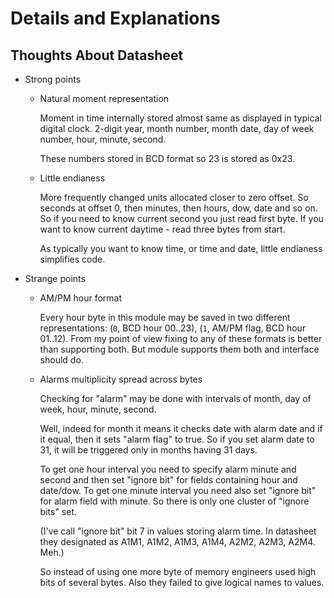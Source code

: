 # Details and Explanations

## Thoughts About Datasheet

* Strong points

  * Natural moment representation

    Moment in time internally stored almost same as displayed in
    typical digital clock. 2-digit year, month number, month date,
    day of week number, hour, minute, second.

    These numbers stored in BCD format so 23 is stored as 0x23.

  * Little endianess

    More frequently changed units allocated closer to zero offset.
    So seconds at offset 0, then minutes, then hours, dow, date and
    so on. So if you need to know current second you just read first
    byte. If you want to know current daytime - read three bytes
    from start.

    As typically you want to know time, or time and date, little
    endianess simplifies code.

* Strange points

  * AM/PM hour format

    Every hour byte in this module may be saved in two different
    representations: (`0`, BCD hour 00..23), (`1`, AM/PM flag,
    BCD hour 01..12). From my point of view fixing to any of these
    formats is better than supporting both. But module supports
    them both and interface should do.


  * Alarms multiplicity spread across bytes

    Checking for "alarm" may be done with intervals of month, day of
    week, hour, minute, second.

    Well, indeed for month it means it checks date with alarm date
    and if it equal, then it sets "alarm flag" to true. So if you set
    alarm date to 31, it will be triggered only in months having 31
    days.

    To get one hour interval you need to specify alarm minute and
    second and then set "ignore bit" for fields containing hour and
    date/dow. To get one minute interval you need also set "ignore bit"
    for alarm field with minute. So there is only one cluster of
    "ignore bits" set.

    (I've call "ignore bit" bit 7 in values storing alarm time.
    In datasheet they designated as A1M1, A1M2, A1M3, A1M4, A2M2,
    A2M3, A2M4. Meh.)

    So instead of using one more byte of memory engineers used high
    bits of several bytes. Also they failed to give logical names
    to values.
